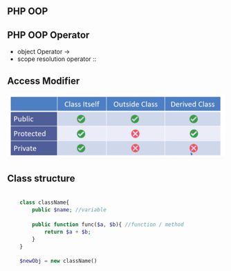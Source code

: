 ## PHP OOP

## PHP OOP Operator

* object Operator ->
* scope resolution operator ::


## Access Modifier

![Access modifier](./img/access-modifier.png)

## Class structure

```php

    class className{
        public $name; //variable

        public function func($a, $b){ //function / method
            return $a + $b;
        }
    }

    $newObj = new className()


```